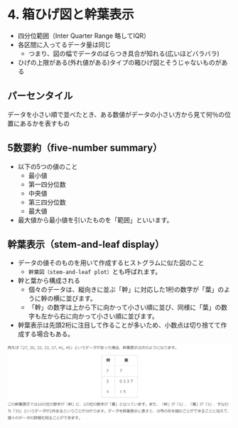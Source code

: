 # 4. 箱ひげ図と幹葉表示
* 四分位範囲（Inter Quarter Range 略してIQR）
* 各区間に入ってるデータ量は同じ
  * つまり、図の幅でデータのばらつき具合が知れる(広いほどバラバラ)
* ひげの上限がある(外れ値がある)タイプの箱ひげ図とそうじゃないものがある
## パーセンタイル
データを小さい順で並べたとき、ある数値がデータの小さい方から見て何％の位置にあるかを表すもの

## 5数要約（five-number summary）
* 以下の5つの値のこと
  * 最小値
  * 第一四分位数
  * 中央値
  * 第三四分位数
  * 最大値
* 最大値から最小値を引いたものを「範囲」といいます。

## 幹葉表示（stem-and-leaf display）
* データの値そのものを用いて作成するヒストグラムに似た図のこと
  * `幹葉図（stem-and-leaf plot）`とも呼ばれます。
* 幹と葉から構成される
  * 個々のデータは、縦向きに並ぶ「幹」に対応した1桁の数字が「葉」のように幹の横に並びます。
  * 「幹」の数字は上から下に向かって小さい順に並び、同様に「葉」の数字も左から右に向かって小さい順に並びます。
* 幹葉表示は先頭2桁に注目して作ることが多いため、小数点は切り捨てて作成する場合もある。

![](./img/024.PNG)
